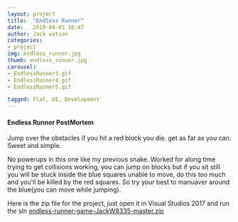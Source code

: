 ```yaml
---
layout: project
title:  "Endless Runner"
date:   2018-04-01 10:47
author: Jack watson
categories:
- project
img: endless_runner.jpg
thumb: endless_runner.jpg
carousel:
- EndlessRunner3.gif
- EndlessRunner4.gif
- EndlessRunner5.gif

tagged: Flat, UI, Development
---
```

#### Endless Runner PostMortem
Jump over the obstacles if you hit a red block you die. get as far as you can. Sweet and simple. 

No powerups in this one like my previous snake. Worked for along time trying to get collisions working, you can jump on blocks but
if you sit still you will be stuck inside the blue squares unable to move, do this too much and you'll be killed by the red squares.
So try your best to manuaver around the blue(you can move while jumping).

Here is the zip file for the project, just open it in Visual Studios 2017 and run the sln [endless-runner-game-JackW8335-master.zip][1]

[1]:{{site.JackW8335.github.io}}/assets/downloads/endless-runner-game-JackW8335-master.zip 


